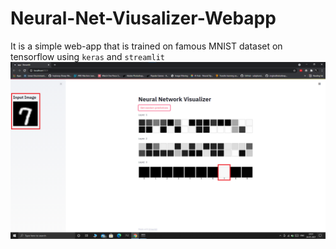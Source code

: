 # Neural-Net-Viusalizer-Webapp
It is a simple web-app that is trained on famous MNIST dataset on tensorflow using `keras` and `streamlit`
![](https://github.com/VishwasDevnani/Neural-Net-Visualizer-WebApp/blob/main/images/working%20example.png)
